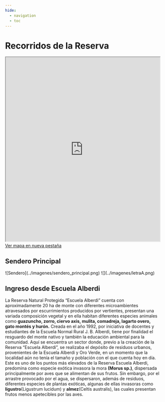 ```yaml
---
hide:
  - navigation
  - toc
---
```

# Recorridos de la Reserva

<div class="iframe-container-map">
    <iframe 
        src="https://raw.githack.com/noelibaeza/reserva_natural_alberdi/main/qgis2web/index.html#14/-31.8384/-60.5346"
        style="width:100%; min-height:600px;" 
        allow="fullscreen"
        loading="lazy" 
        referrerpolicy="no-referrer-when-downgrade">
    </iframe>
</div>

<div class="button-container">
    <a href="https://raw.githack.com/noelibaeza/reserva_natural_alberdi/main/qgis2web/index.html#14/-31.8384/-60.5346" 
       target="_blank" 
       class="open-button">
       Ver mapa en nueva pestaña
    </a>
</div>




<h2>Sendero Principal</h2>
![Sendero](../imagenes/sendero_principal.png)
![](../imagenes/letraA.png) <h2>Ingreso desde Escuela Alberdi</h2>
<p>La Reserva Natural Protegida “Escuela Alberdi” cuenta con aproximadamente 20 ha de monte con diferentes microambientes atravesados por escurrimientos producidos por vertientes, presentan una variada composición vegetal y en ella habitan diferentes especies animales como <strong>guazuncho, zorro, ciervo axis, mulita, comadreja, lagarto overo, gato montés y hurón.</strong>
Creada en el año 1992, por iniciativa de docentes y estudiantes de la Escuela Normal Rural J. B. Alberdi, tiene por finalidad el resguardo del monte nativo y también la educación ambiental para la comunidad.
Aquí se encuentra un sector donde, previo a la creación de la Reserva “Escuela Alberdi”, se realizaba el depósito de residuos urbanos, provenientes de la Escuela Alberdi y Oro Verde, en un momento que la localidad aún no tenía el tamaño y población con el que cuenta hoy en día.
Este es uno de los puntos más elevados de la Reserva Escuela Alberdi, predomina como especie exótica invasora la mora <strong>(Morus sp.)</strong>, dispersada principalmente por aves que se alimentan de sus frutos. Sin embargo, por el arrastre provocado por el agua, se dispersaron, además de residuos, diferentes especies de plantas exóticas, algunas de ellas invasoras como <strong>ligustro</strong>(Ligustrum lucidum) y <strong> almez</strong>(Celtis australis), las cuales presentan frutos menos apetecibles por las aves.
</p>